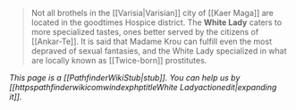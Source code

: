 > Not all brothels in the [[Varisia|Varisian]] city of [[Kaer Maga]] are located in the goodtimes Hospice district.  The **White Lady** caters to more specialized tastes, ones better served by the citizens of [[Ankar-Te]].  It is said that Madame Krou can fulfill even the most depraved of sexual fantasies, and the White Lady specialized in what are locally known as [[Twice-born]] prostitutes.



*This page is a [[PathfinderWikiStub|stub]]. You can help us by [[httpspathfinderwikicomwindexphptitleWhite Ladyactionedit|expanding it]].*








